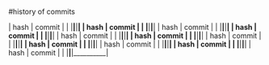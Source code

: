 #history of commits

|   hash   |  commit  |          |
|__________|__________|__________|
|   hash   |  commit  |          |
|__________|__________|__________|
|   hash   |  commit  |          |
|__________|__________|__________|
|   hash   |  commit  |          |
|__________|__________|__________|
|   hash   |  commit  |          |
|__________|__________|__________|
|   hash   |  commit  |          |
|__________|__________|__________|
|   hash   |  commit  |          |
|__________|__________|__________|
|   hash   |  commit  |          |
|__________|__________|__________|
|   hash   |  commit  |          |
|__________|__________|__________|
|   hash   |  commit  |          |
|__________|__________|__________|
|   hash   |  commit  |          |
|__________|__________|__________|